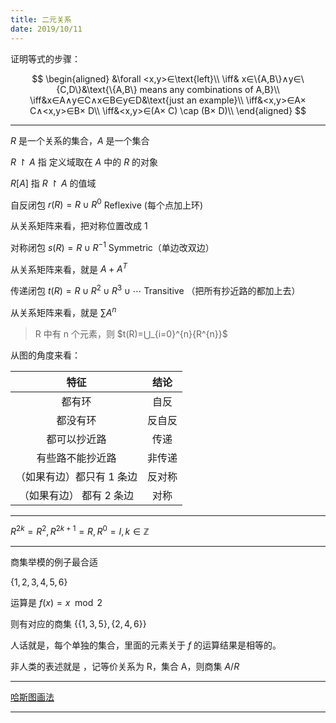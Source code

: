 ```yaml
---
title: 二元关系
date: 2019/10/11
---
```


证明等式的步骤：

$$
\begin{aligned}
&\forall <x,y>∈\text{left}\\
\iff& x∈\{A,B\}∧y∈\{C,D\}&\text{\{A,B\} means any combinations of A,B}\\
\iff&x∈A∧y∈C∧x∈B∈y∈D&\text{just an example}\\
\iff&<x,y>∈A× C∧<x,y>∈B× D\\
\iff&<x,y>∈(A× C) \cap (B× D)\\
\end{aligned}
$$

---

$R$ 是一个关系的集合，$A$ 是一个集合

$R↾ A$ 指 定义域取在 $A$ 中的 $R$ 的对象

$R[A]$ 指 $R↾A$ 的值域

自反闭包 $r(R)=R∪ R^{0}$ Reflexive (每个点加上环)

从关系矩阵来看，把对称位置改成 1

对称闭包 $s(R)=R∪ R^{-1}$ Symmetric（单边改双边）

从关系矩阵来看，就是 $A +A^{T}$

传递闭包 $t(R)=R∪ R^{2}∪ R^{3}∪ ⋯$ Transitive
（把所有抄近路的都加上去）

从关系矩阵来看，就是 $\sum A^{n}$

> R 中有 n 个元素，则 $t(R)=⋃_{i=0}^{n}{R^{n}}$

从图的角度来看：

<center>

|           特征            |  结论  |
| :-----------------------: | :----: |
|          都有环           |  自反  |
|         都没有环          | 反自反 |
|       都可以抄近路        |  传递  |
|     有些路不能抄近路      | 非传递 |
| （如果有边）都只有 1 条边 | 反对称 |
| （如果有边） 都有 2 条边  |  对称  |

</center>

---

$R^{2k}=R^{2},R^{2k+1}=R,R^{0}=I,k∈\mathbb{Z}$

---

商集举模的例子最合适

$\{1,2,3,4,5,6\}$

运算是 $f(x)=x\mod 2$

则有对应的商集 $\{\{1,3,5\},\{2,4,6\}\}$

人话就是，每个单独的集合，里面的元素关于 $f$ 的运算结果是相等的。

非人类的表述就是 ，记等价关系为 R，集合 A，则商集 $A/R$

---

[哈斯图画法](https://zhuanlan.zhihu.com/p/27205924)

---

